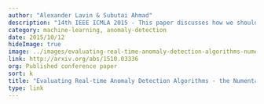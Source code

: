 ```yaml
---
author: "Alexander Lavin & Subutai Ahmad"
description: "14th IEEE ICMLA 2015 - This paper discusses how we should think about anomaly detection for streaming applications. It introduces a new open-source benchmark for detecting anomalies in real-time, time-series data."
category: machine-learning, anomaly-detection
date: 2015/10/12
hideImage: true
image: ../images/evaluating-real-time-anomaly-detection-algorithms-numenta-anomaly-benchmark.png
link: http://arxiv.org/abs/1510.03336
org: Published conference paper
sort: k
title: "Evaluating Real-time Anomaly Detection Algorithms - the Numenta Anomaly Benchmark"
type: link
---
```

